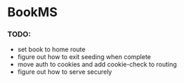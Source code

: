 # BookMS

### TODO:

* set book to home route
* figure out how to exit seeding when complete
* move auth to cookies and add cookie-check to routing
* figure out how to serve securely